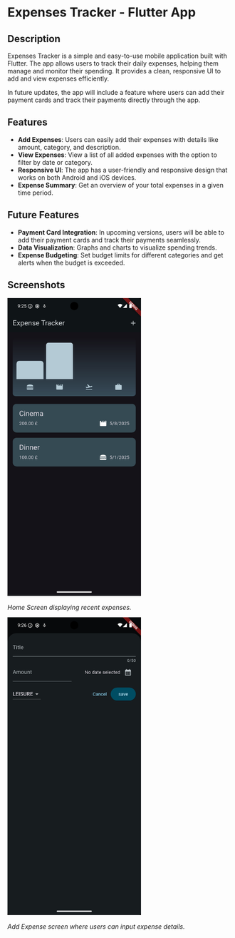 # Expenses Tracker - Flutter App

## Description

Expenses Tracker is a simple and easy-to-use mobile application built with Flutter. The app allows users to track their daily expenses, helping them manage and monitor their spending. It provides a clean, responsive UI to add and view expenses efficiently.

In future updates, the app will include a feature where users can add their payment cards and track their payments directly through the app.

## Features

- **Add Expenses**: Users can easily add their expenses with details like amount, category, and description.
- **View Expenses**: View a list of all added expenses with the option to filter by date or category.
- **Responsive UI**: The app has a user-friendly and responsive design that works on both Android and iOS devices.
- **Expense Summary**: Get an overview of your total expenses in a given time period.

## Future Features

- **Payment Card Integration**: In upcoming versions, users will be able to add their payment cards and track their payments seamlessly.
- **Data Visualization**: Graphs and charts to visualize spending trends.
- **Expense Budgeting**: Set budget limits for different categories and get alerts when the budget is exceeded.

## Screenshots
<img src="assets/screen_shots/home_screen.png" alt="Home Screen" width="300"/>

*Home Screen displaying recent expenses.*

<img src="assets/screen_shots/add_expense.png" alt="Add Expense Screen" width="300"/>

*Add Expense screen where users can input expense details.*


